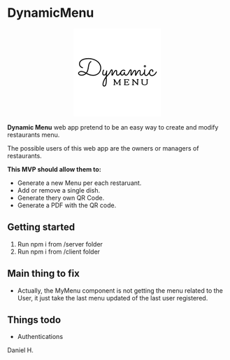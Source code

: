 # DynamicMenu

<p align="center">
  <img src="/client/src/assets/LOGO.png" />
</p>

**Dynamic Menu** web app pretend to be an easy way to create and modify restaurants menu.

The possible users of this web app are the owners or managers of restaurants.

**This MVP should allow them to:**

- Generate a new Menu per each restaruant.
- Add or remove a single dish.
- Generate thery own QR Code.
- Generate a PDF with the QR code. 

## Getting started
1. Run npm i from /server folder
2. Run npm i from /client folder

## Main thing to fix 
- Actually, the MyMenu component is not getting the menu related to the User, it just take the last menu updated of the last user registered.

## Things todo 
- Authentications

Daniel H.
